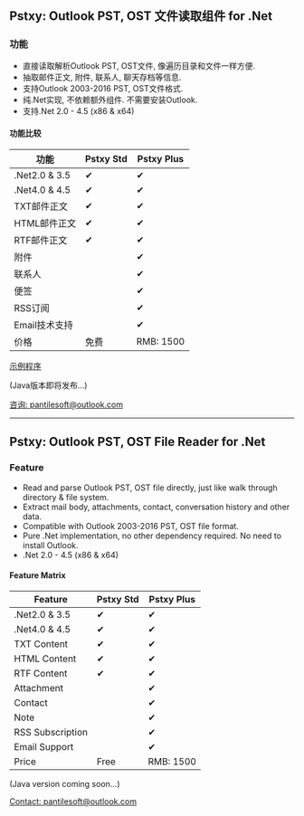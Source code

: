 ## Pstxy: Outlook PST, OST 文件读取组件 for .Net
### 功能
- 直接读取解析Outlook PST, OST文件, 像遍历目录和文件一样方便.
- 抽取邮件正文, 附件, 联系人, 聊天存档等信息.
- 支持Outlook 2003-2016 PST, OST文件格式.
- 纯.Net实现, 不依赖额外组件. 不需要安装Outlook.
- 支持.Net 2.0 - 4.5 (x86 & x64)

#### 功能比较

 功能          | Pstxy Std| Pstxy Plus 
 ------------- | -------- | ---------
 .Net2.0 & 3.5| &#10004; | &#10004;    
 .Net4.0 & 4.5| &#10004; | &#10004;    
 TXT邮件正文   | &#10004; | &#10004;   
 HTML邮件正文  | &#10004; | &#10004;   
 RTF邮件正文   | &#10004; | &#10004;   
 附件         |           | &#10004;   
 联系人       |           | &#10004;   
 便签         |           | &#10004;   
 RSS订阅     |           | &#10004;    
 Email技术支持|           | &#10004;    
 价格         | 免费      | RMB: 1500   


[示例程序](sample_std.html)

(Java版本即将发布...)

[咨询: pantilesoft@outlook.com](mailto:pantilesoft@outlook.com)


---


## Pstxy: Outlook PST, OST File Reader for .Net
### Feature
- Read and parse Outlook PST, OST file directly, just like walk through directory & file system.
- Extract mail body, attachments, contact, conversation history and other data.
- Compatible with Outlook 2003-2016 PST, OST file format.
- Pure .Net implementation, no other dependency required. No need to install Outlook.
- .Net 2.0 - 4.5 (x86 & x64)


#### Feature Matrix

 Feature              | Pstxy Std| Pstxy Plus  
 -------------------- | -------- | ---------
 .Net2.0 & 3.5        | &#10004; | &#10004;    
 .Net4.0 & 4.5        | &#10004; | &#10004;    
 TXT Content          | &#10004; | &#10004;    
 HTML Content         | &#10004; | &#10004;    
 RTF Content          | &#10004; | &#10004;    
 Attachment           |          | &#10004;    
 Contact              |          | &#10004;    
 Note                 |          | &#10004;    
 RSS Subscription     |          | &#10004;    
 Email Support        |          | &#10004;    
 Price                | Free     | RMB: 1500   

(Java version coming soon...)

[Contact: pantilesoft@outlook.com](mailto:pantilesoft@outlook.com)
